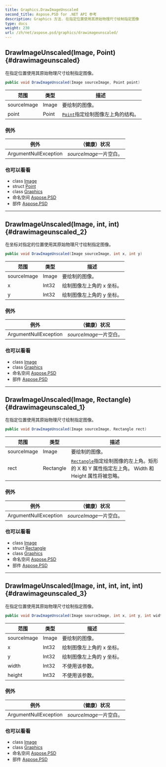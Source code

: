 ```yaml
---
title: Graphics.DrawImageUnscaled
second_title: Aspose.PSD for .NET API 参考
description: Graphics 方法. 在指定位置使用其原始物理尺寸绘制指定图像
type: docs
weight: 230
url: /zh/net/aspose.psd/graphics/drawimageunscaled/
---
```

## DrawImageUnscaled(Image, Point) {#drawimageunscaled}

在指定位置使用其原始物理尺寸绘制指定图像。

```csharp
public void DrawImageUnscaled(Image sourceImage, Point point)
```

| 范围 | 类型 | 描述 |
| --- | --- | --- |
| sourceImage | Image | 要绘制的图像。 |
| point | Point | [`Point`](../../point/)指定绘制图像左上角的结构。 |

### 例外

| 例外 | （健康）状况 |
| --- | --- |
| ArgumentNullException | *sourceImage*一片空白。 |

### 也可以看看

* class [Image](../../image/)
* struct [Point](../../point/)
* class [Graphics](../)
* 命名空间 [Aspose.PSD](../../graphics/)
* 部件 [Aspose.PSD](../../../)

---

## DrawImageUnscaled(Image, int, int) {#drawimageunscaled_2}

在坐标对指定的位置使用其原始物理尺寸绘制指定图像。

```csharp
public void DrawImageUnscaled(Image sourceImage, int x, int y)
```

| 范围 | 类型 | 描述 |
| --- | --- | --- |
| sourceImage | Image | 要绘制的图像。 |
| x | Int32 | 绘制图像左上角的 x 坐标。 |
| y | Int32 | 绘制图像左上角的 y 坐标。 |

### 例外

| 例外 | （健康）状况 |
| --- | --- |
| ArgumentNullException | *sourceImage*一片空白。 |

### 也可以看看

* class [Image](../../image/)
* class [Graphics](../)
* 命名空间 [Aspose.PSD](../../graphics/)
* 部件 [Aspose.PSD](../../../)

---

## DrawImageUnscaled(Image, Rectangle) {#drawimageunscaled_1}

在指定位置使用其原始物理尺寸绘制指定图像。

```csharp
public void DrawImageUnscaled(Image sourceImage, Rectangle rect)
```

| 范围 | 类型 | 描述 |
| --- | --- | --- |
| sourceImage | Image | 要绘制的图像。 |
| rect | Rectangle | [`Rectangle`](../../rectangle/)指定绘制图像的左上角。矩形的 X 和 Y 属性指定左上角。 Width 和 Height 属性将被忽略。 |

### 例外

| 例外 | （健康）状况 |
| --- | --- |
| ArgumentNullException | *sourceImage*一片空白。 |

### 也可以看看

* class [Image](../../image/)
* struct [Rectangle](../../rectangle/)
* class [Graphics](../)
* 命名空间 [Aspose.PSD](../../graphics/)
* 部件 [Aspose.PSD](../../../)

---

## DrawImageUnscaled(Image, int, int, int, int) {#drawimageunscaled_3}

在指定位置使用其原始物理尺寸绘制指定图像。

```csharp
public void DrawImageUnscaled(Image sourceImage, int x, int y, int width, int height)
```

| 范围 | 类型 | 描述 |
| --- | --- | --- |
| sourceImage | Image | 要绘制的图像。 |
| x | Int32 | 绘制图像左上角的 x 坐标。 |
| y | Int32 | 绘制图像左上角的 y 坐标。 |
| width | Int32 | 不使用该参数。 |
| height | Int32 | 不使用该参数。 |

### 例外

| 例外 | （健康）状况 |
| --- | --- |
| ArgumentNullException | *sourceImage*一片空白。 |

### 也可以看看

* class [Image](../../image/)
* class [Graphics](../)
* 命名空间 [Aspose.PSD](../../graphics/)
* 部件 [Aspose.PSD](../../../)


